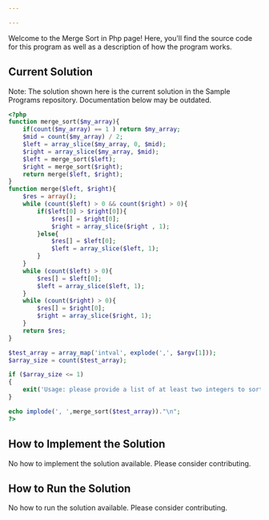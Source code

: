 ```yaml
---

---
```


Welcome to the Merge Sort in Php page! Here, you'll find the source code for this program as well as a description of how the program works.

## Current Solution

Note: The solution shown here is the current solution in the Sample Programs repository. Documentation below may be outdated.

```Php
<?php
function merge_sort($my_array){
	if(count($my_array) == 1 ) return $my_array;
	$mid = count($my_array) / 2;
    $left = array_slice($my_array, 0, $mid);
    $right = array_slice($my_array, $mid);
	$left = merge_sort($left);
	$right = merge_sort($right);
	return merge($left, $right);
}
function merge($left, $right){
	$res = array();
	while (count($left) > 0 && count($right) > 0){
		if($left[0] > $right[0]){
			$res[] = $right[0];
			$right = array_slice($right , 1);
		}else{
			$res[] = $left[0];
			$left = array_slice($left, 1);
		}
	}
	while (count($left) > 0){
		$res[] = $left[0];
		$left = array_slice($left, 1);
	}
	while (count($right) > 0){
		$res[] = $right[0];
		$right = array_slice($right, 1);
	}
	return $res;
}

$test_array = array_map('intval', explode(',', $argv[1]));
$array_size = count($test_array);

if ($array_size <= 1)
{
    exit('Usage: please provide a list of at least two integers to sort in the format "1, 2, 3, 4, 5"');
}

echo implode(', ',merge_sort($test_array))."\n";
?>

```

## How to Implement the Solution

No how to implement the solution available. Please consider contributing.

## How to Run the Solution

No how to run the solution available. Please consider contributing.